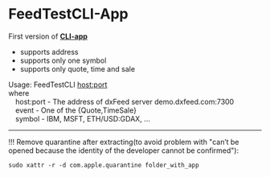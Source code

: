 # FeedTestCLI-App

First version of **[CLI-app](https://github.com/kosyloa/FeedTestCLI-App/blob/main/builds/FeedTestCLI%202023-02-17%2010-44-56.zip)**

- supports address
- supports only one symbol
- supports only quote, time and sale
 
Usage: FeedTestCLI <host:port> <event> <symbol><br>
where<br>
&emsp;host:port  - The address of dxFeed server demo.dxfeed.com:7300<br>
&emsp;event      - One of the {Quote,TimeSale}<br>
&emsp;symbol     - IBM, MSFT, ETH/USD:GDAX,  ...<br>

----
!!! Remove quarantine after extracting(to avoid problem with  "can’t be opened because the identity of the developer cannot be confirmed"):

```sudo xattr -r -d com.apple.quarantine folder_with_app```
